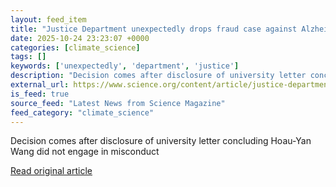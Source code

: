```yaml
---
layout: feed_item
title: "Justice Department unexpectedly drops fraud case against Alzheimer’s scientist"
date: 2025-10-24 23:23:07 +0000
categories: [climate_science]
tags: []
keywords: ['unexpectedly', 'department', 'justice']
description: "Decision comes after disclosure of university letter concluding Hoau-Yan Wang did not engage in misconduct"
external_url: https://www.science.org/content/article/justice-department-unexpectedly-drops-fraud-case-against-alzheimer-s-scientist
is_feed: true
source_feed: "Latest News from Science Magazine"
feed_category: "climate_science"
---
```


Decision comes after disclosure of university letter concluding Hoau-Yan Wang did not engage in misconduct

[Read original article](https://www.science.org/content/article/justice-department-unexpectedly-drops-fraud-case-against-alzheimer-s-scientist)
